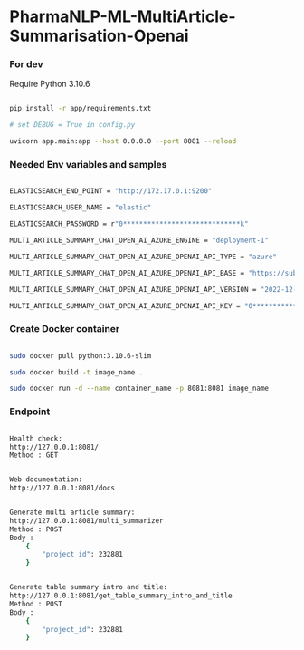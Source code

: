 # PharmaNLP-ML-MultiArticle-Summarisation-Openai


### For dev
Require Python 3.10.6
```bash

pip install -r app/requirements.txt

# set DEBUG = True in config.py

uvicorn app.main:app --host 0.0.0.0 --port 8081 --reload

```

### Needed Env variables and samples

```bash

ELASTICSEARCH_END_POINT = "http://172.17.0.1:9200"

ELASTICSEARCH_USER_NAME = "elastic"

ELASTICSEARCH_PASSWORD = r"0*****************************k"

MULTI_ARTICLE_SUMMARY_CHAT_OPEN_AI_AZURE_ENGINE = "deployment-1"

MULTI_ARTICLE_SUMMARY_CHAT_OPEN_AI_AZURE_OPENAI_API_TYPE = "azure"

MULTI_ARTICLE_SUMMARY_CHAT_OPEN_AI_AZURE_OPENAI_API_BASE = "https://sub-domain.openai.azure.com/"

MULTI_ARTICLE_SUMMARY_CHAT_OPEN_AI_AZURE_OPENAI_API_VERSION = "2022-12-01"

MULTI_ARTICLE_SUMMARY_CHAT_OPEN_AI_AZURE_OPENAI_API_KEY = "0******************************2"

```

### Create Docker container

```bash

sudo docker pull python:3.10.6-slim

sudo docker build -t image_name .

sudo docker run -d --name container_name -p 8081:8081 image_name

```

### Endpoint

```bash

Health check:
http://127.0.0.1:8081/
Method : GET


Web documentation:
http://127.0.0.1:8081/docs


Generate multi article summary:
http://127.0.0.1:8081/multi_summarizer
Method : POST
Body :
    {
        "project_id": 232881
    }


Generate table summary intro and title:
http://127.0.0.1:8081/get_table_summary_intro_and_title
Method : POST
Body :
    {
        "project_id": 232881
    }

```
